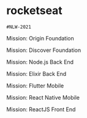 # rocketseat

    #NLW-2021
    
Mission: Origin Foundation
      
Mission: Discover Foundation

Mission: Node.js Back End

Mission: Elixir Back End

Mission: Flutter Mobile

Mission: React Native Mobile

Mission: ReactJS Front End
